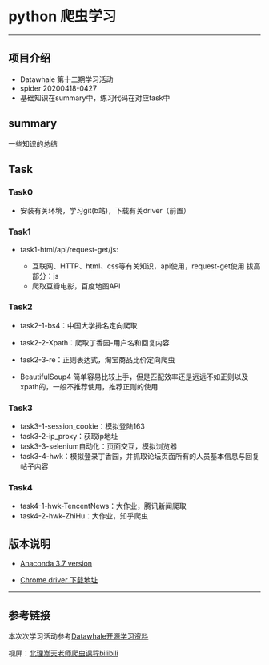 # python 爬虫学习
---
## 项目介绍
- Datawhale 第十二期学习活动
- spider 20200418-0427
- 基础知识在summary中，练习代码在对应task中


## summary

一些知识的总结

## Task
### Task0
* 安装有关环境，学习git(b站)，下载有关driver（前置）
### Task1
* task1-html/api/request-get/js:

    - 互联网、HTTP、html、css等有关知识，api使用，request-get使用 拔高部分：js
    - 爬取豆瓣电影，百度地图API


### Task2
* task2-1-bs4：中国大学排名定向爬取
* task2-2-Xpath：爬取丁香园-用户名和回复内容
* task2-3-re：正则表达式，淘宝商品比价定向爬虫

* BeautifulSoup4 简单容易比较上手，但是匹配效率还是远远不如正则以及xpath的，一般不推荐使用，推荐正则的使用

### Task3
* task3-1-session_cookie：模拟登陆163
* task3-2-ip_proxy：获取ip地址
* task3-3-selenium自动化：页面交互，模拟浏览器
* task3-4-hwk：模拟登录丁香园，并抓取论坛页面所有的人员基本信息与回复帖子内容

### Task4
* task4-1-hwk-TencentNews：大作业，腾讯新闻爬取
* task4-2-hwk-ZhiHu：大作业，知乎爬虫


## 版本说明
* [Anaconda 3.7 version](https://www.anaconda.com/distribution/#download-section)

* [Chrome driver 下载地址](http://npm.taobao.org/mirrors/chromedriver/)


---
## 参考链接
本次次学习活动参考[Datawhale开源学习资料](https://github.com/datawhalechina/team-learning/tree/master/Python%E7%88%AC%E8%99%AB%E7%BC%96%E7%A8%8B%E5%AE%9E%E8%B7%B5)

视屏：[北理嵩天老师爬虫课程bilibili](https://www.bilibili.com/video/av22669369/?p=1)